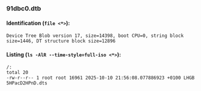 ### 91dbc0.dtb
#### Identification (`file <*>`):
```
Device Tree Blob version 17, size=14398, boot CPU=0, string block size=1446, DT structure block size=12896
```
#### Listing (`ls -AlR --time-style=full-iso <*>`):
```
/:
total 20
-rw-r--r-- 1 root root 16961 2025-10-10 21:56:08.077886923 +0100 LHGB 5HPacD2HPnD.dts
```

